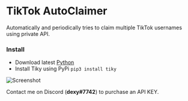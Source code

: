 # TikTok AutoClaimer
Automatically and periodically tries to claim multiple TikTok usernames using private API.

### Install
- Download latest [Python](https://www.python.org/downloads/)
- Install Tiky using PyPi `pip3 install tiky`

![Screenshot](https://i.imgur.com/JoCRZBW.png)

Contact me on Discord (<b>dexy#7742</b>) to purchase an API KEY.